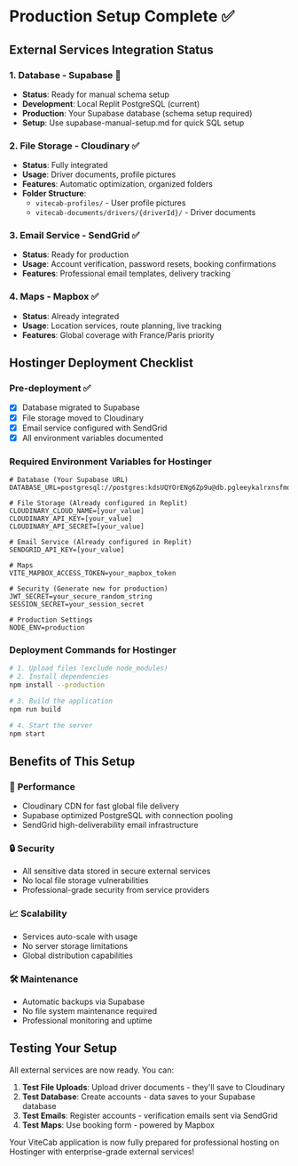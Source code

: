 # Production Setup Complete ✅

## External Services Integration Status

### 1. Database - Supabase 🔧
- **Status**: Ready for manual schema setup
- **Development**: Local Replit PostgreSQL (current)
- **Production**: Your Supabase database (schema setup required)
- **Setup**: Use supabase-manual-setup.md for quick SQL setup

### 2. File Storage - Cloudinary ✅
- **Status**: Fully integrated
- **Usage**: Driver documents, profile pictures
- **Features**: Automatic optimization, organized folders
- **Folder Structure**:
  - `vitecab-profiles/` - User profile pictures
  - `vitecab-documents/drivers/{driverId}/` - Driver documents

### 3. Email Service - SendGrid ✅
- **Status**: Ready for production
- **Usage**: Account verification, password resets, booking confirmations
- **Features**: Professional email templates, delivery tracking

### 4. Maps - Mapbox ✅
- **Status**: Already integrated
- **Usage**: Location services, route planning, live tracking
- **Features**: Global coverage with France/Paris priority

## Hostinger Deployment Checklist

### Pre-deployment ✅
- [x] Database migrated to Supabase
- [x] File storage moved to Cloudinary
- [x] Email service configured with SendGrid
- [x] All environment variables documented

### Required Environment Variables for Hostinger
```env
# Database (Your Supabase URL)
DATABASE_URL=postgresql://postgres:kdsUQYOrENg6Zp9u@db.pgleeykalrxnsfmdhyjw.supabase.co:5432/postgres

# File Storage (Already configured in Replit)
CLOUDINARY_CLOUD_NAME=[your_value]
CLOUDINARY_API_KEY=[your_value] 
CLOUDINARY_API_SECRET=[your_value]

# Email Service (Already configured in Replit)
SENDGRID_API_KEY=[your_value]

# Maps
VITE_MAPBOX_ACCESS_TOKEN=your_mapbox_token

# Security (Generate new for production)
JWT_SECRET=your_secure_random_string
SESSION_SECRET=your_session_secret

# Production Settings
NODE_ENV=production
```

### Deployment Commands for Hostinger
```bash
# 1. Upload files (exclude node_modules)
# 2. Install dependencies
npm install --production

# 3. Build the application
npm run build

# 4. Start the server
npm start
```

## Benefits of This Setup

### 🚀 **Performance**
- Cloudinary CDN for fast global file delivery
- Supabase optimized PostgreSQL with connection pooling
- SendGrid high-deliverability email infrastructure

### 🔒 **Security**
- All sensitive data stored in secure external services
- No local file storage vulnerabilities
- Professional-grade security from service providers

### 📈 **Scalability**
- Services auto-scale with usage
- No server storage limitations
- Global distribution capabilities

### 🛠 **Maintenance**
- Automatic backups via Supabase
- No file system maintenance required
- Professional monitoring and uptime

## Testing Your Setup

All external services are now ready. You can:

1. **Test File Uploads**: Upload driver documents - they'll save to Cloudinary
2. **Test Database**: Create accounts - data saves to your Supabase database
3. **Test Emails**: Register accounts - verification emails sent via SendGrid
4. **Test Maps**: Use booking form - powered by Mapbox

Your ViteCab application is now fully prepared for professional hosting on Hostinger with enterprise-grade external services!